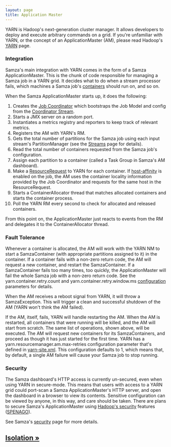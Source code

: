 ```yaml
---
layout: page
title: Application Master
---
```

<!--
   Licensed to the Apache Software Foundation (ASF) under one or more
   contributor license agreements.  See the NOTICE file distributed with
   this work for additional information regarding copyright ownership.
   The ASF licenses this file to You under the Apache License, Version 2.0
   (the "License"); you may not use this file except in compliance with
   the License.  You may obtain a copy of the License at

       http://www.apache.org/licenses/LICENSE-2.0

   Unless required by applicable law or agreed to in writing, software
   distributed under the License is distributed on an "AS IS" BASIS,
   WITHOUT WARRANTIES OR CONDITIONS OF ANY KIND, either express or implied.
   See the License for the specific language governing permissions and
   limitations under the License.
-->

YARN is Hadoop's next-generation cluster manager. It allows developers to deploy and execute arbitrary commands on a grid. If you're unfamiliar with YARN, or the concept of an ApplicationMaster (AM), please read Hadoop's [YARN](http://hadoop.apache.org/docs/current/hadoop-yarn/hadoop-yarn-site/YARN.html) page.

### Integration

Samza's main integration with YARN comes in the form of a Samza ApplicationMaster. This is the chunk of code responsible for managing a Samza job in a YARN grid. It decides what to do when a stream processor fails, which machines a Samza job's [containers](../container/samza-container.html) should run on, and so on.

When the Samza ApplicationMaster starts up, it does the following:

1. Creates the [Job Coordinator](../container/coordinator-stream.html#JobCoordinator) which bootstraps the Job Model and config from the [Coordinator Stream](../container/coordinator-stream.html).
2. Starts a JMX server on a random port.
3. Instantiates a metrics registry and reporters to keep track of relevant metrics.
4. Registers the AM with YARN's RM.
5. Gets the total number of partitions for the Samza job using each input stream's PartitionManager (see the [Streams](../container/streams.html) page for details).
6. Read the total number of containers requested from the Samza job's configuration.
7. Assign each partition to a container (called a Task Group in Samza's AM dashboard).
8. Make a [ResourceRequest](http://hadoop.apache.org/docs/current/api/org/apache/hadoop/yarn/api/records/ResourceRequest.html) to YARN for each container. If [host-affinity](yarn-host-affinity.html) is enabled on the job, the AM uses the container locality information provided by the Job Coordinator and requests for the same host in the ResourceRequest.
9. Starts a ContainerAllocator thread that matches allocated containers and starts the container process.
10. Poll the YARN RM every second to check for allocated and released containers.

From this point on, the ApplicationMaster just reacts to events from the RM and delegates it to the ContainerAllocator thread.

### Fault Tolerance

Whenever a container is allocated, the AM will work with the YARN NM to start a SamzaContainer (with appropriate partitions assigned to it) in the container. If a container fails with a non-zero return code, the AM will request a new container, and restart the SamzaContainer. If a SamzaContainer fails too many times, too quickly, the ApplicationMaster will fail the whole Samza job with a non-zero return code. See the yarn.container.retry.count and yarn.container.retry.window.ms [configuration](../jobs/configuration.html) parameters for details.

When the AM receives a reboot signal from YARN, it will throw a SamzaException. This will trigger a clean and successful shutdown of the AM (YARN won't think the AM failed).

If the AM, itself, fails, YARN will handle restarting the AM. When the AM is restarted, all containers that were running will be killed, and the AM will start from scratch. The same list of operations, shown above, will be executed. The AM will request new containers for its SamzaContainers, and proceed as though it has just started for the first time. YARN has a yarn.resourcemanager.am.max-retries configuration parameter that's defined in [yarn-site.xml](http://hadoop.apache.org/docs/current/hadoop-yarn/hadoop-yarn-common/yarn-default.xml). This configuration defaults to 1, which means that, by default, a single AM failure will cause your Samza job to stop running.

### Security

The Samza dashboard's HTTP access is currently un-secured, even when using YARN in secure-mode. This means that users with access to a YARN grid could port-scan a Samza ApplicationMaster's HTTP server, and open the dashboard in a browser to view its contents. Sensitive configuration can be viewed by anyone, in this way, and care should be taken. There are plans to secure Samza's ApplicationMaster using [Hadoop's security](http://docs.hortonworks.com/HDPDocuments/HDP1/HDP-1.3.0/bk_installing_manually_book/content/rpm-chap14-2-3-1.html) features ([SPENAGO](http://en.wikipedia.org/wiki/SPNEGO)).

See Samza's [security](../operations/security.html) page for more details.

## [Isolation &raquo;](isolation.html)
